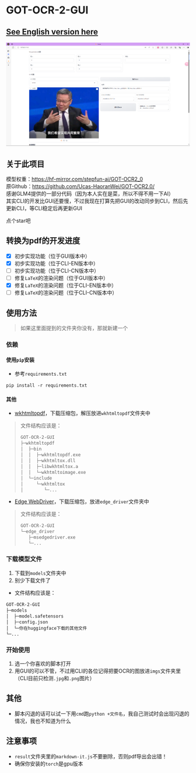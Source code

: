 # GOT-OCR-2-GUI
## [See English version here](README-en.md)

![img.png](img.png)
## 关于此项目

模型权重：https://hf-mirror.com/stepfun-ai/GOT-OCR2_0  
原Github：https://github.com/Ucas-HaoranWei/GOT-OCR2.0/  
感谢GLM4提供的一部分代码（因为本人实在是菜，所以不得不用一下AI）  
其实CLI的开发比GUI还要慢，不过我现在打算先把GUI的改动同步到CLI，然后先更新CLI，等CLI稳定后再更新GUI

点个star吧

## 转换为pdf的开发进度
- [x] 初步实现功能（位于GUI版本中）
- [x] 初步实现功能（位于CLI-EN版本中）
- [ ] 初步实现功能（位于CLI-CN版本中）
- [ ] 修复`LaTeX`的渲染问题（位于GUI版本中）
- [x] 修复`LaTeX`的渲染问题（位于CLI-EN版本中）
- [ ] 修复`LaTeX`的渲染问题（位于CLI-CN版本中）

## 使用方法
> 如果这里面提到的文件夹你没有，那就新建一个
### 依赖
#### 使用`pip`安装
- 参考`requirements.txt`
```commandline
pip install -r requirements.txt
```
#### 其他
- [wkhtmltopdf](https://wkhtmltopdf.org/downloads.html)，下载压缩包，解压放进`wkhtmltopdf`文件夹中
> 文件结构应该是：
> ```
> GOT-OCR-2-GUI
> ├─wkhtmltopdf
> │  ├─bin
> │  │  ├─wkhtmltopdf.exe
> │  │  ├─wkhtmltox.dll
> │  │  ├─libwkhtmltox.a
> │  │  └─wkhtmltoimage.exe
> │  └─include
> │     └─wkhtmltox
> │        └─...
> ```
- [Edge WebDriver](https://developer.microsoft.com/zh-cn/microsoft-edge/tools/webdriver/?form=MA13LH#downloads)，下载压缩包，放进`edge_driver`文件夹中
> 文件结构应该是：
> ```
> GOT-OCR-2-GUI
> └─edge_driver
>    ├─msedgedriver.exe
>    └─...
> ```

### 下载模型文件
1. 下载到`models`文件夹中
2. 别少下载文件了
- 文件结构应该是：
```
GOT-OCR-2-GUI
├─models
│  ├─model.safetensors
│  ├─config.json
│  └─你在huggingface下载的其他文件
└─...
```
### 开始使用
1. 选一个你喜欢的脚本打开
2. 用GUI的可以不管，不过用CLI的各位记得把要OCR的图放进`imgs`文件夹里（CLI目前只检测`.jpg`和`.png`图片）

## 其他
- 脚本闪退的话可以试一下用`cmd`跑`python +文件名`，我自己测试时会出现闪退的情况，我也不知道为什么

## 注意事项
- `result`文件夹里的`markdown-it.js`不要删除，否则pdf导出会出错！
- 确保你安装的`torch`是gpu版本

